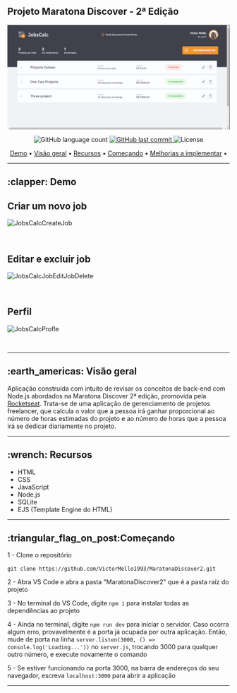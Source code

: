 ## Projeto Maratona Discover - 2ª Edição

<img src="./public/images/to_readme/HomePageDesktop.png" alt="Página inicial" align="center"/>

<p align="center">
  <img alt="GitHub language count" src="https://img.shields.io/github/languages/count/VictorMello1993/MaratonaDiscover2?color=FF0000">
  
  <a href="https://github.com/VictorMello1993/FlappyBird/commits/master">
    <img alt="GitHub last commit" src="https://img.shields.io/github/last-commit/VictorMello1993/MaratonaDiscover2?color=D3D3D3">
  </a> 
  
  <img alt="License" src="https://img.shields.io/badge/license-MIT-brightgreen">
   <a href="https://github.com/VictorMello1993/MaratonaDiscovery2/stargazers"></a>
</p>

<p align="center">
  <a href="#triangular_flag_on_postcomeçando">Demo</a> •
  <a href="#earth_americas-visão-geral">Visão geral</a> •
  <a href="#wrench-recursos">Recursos</a> •
  <a href="#triangular_flag_on_postcomeçando">Começando</a> •
  <a href="#melhorias-a-implementar">Melhorias a implementar</a> •  
</p>

---

<h2>:clapper: Demo</h2>

## Criar um novo job
![JobsCalcCreateJob](https://user-images.githubusercontent.com/35710766/114282945-6db15780-9a1d-11eb-8cdb-6b46b4ae12c3.gif)

</br>

## Editar e excluir job
![JobsCalcJobEditJobDelete](https://user-images.githubusercontent.com/35710766/114283097-6fc7e600-9a1e-11eb-81cb-caf740ecde65.gif)

</br>

## Perfil
![JobsCalcProfle](https://user-images.githubusercontent.com/35710766/114283112-7eae9880-9a1e-11eb-87dc-d701d029bd34.gif)

</br>

---

<h2>:earth_americas: Visão geral</h2>
<p>Aplicação construída com intuito de revisar os conceitos de back-end com Node.js abordados na Maratona Discover 2ª edição, promovida pela<a href="https://rocketseat.com.br/"> Rocketseat</a>. Trata-se de uma aplicação de gerenciamento de projetos freelancer, que calcula o valor que a pessoa irá ganhar proporcional ao número de horas estimadas do projeto e ao número de horas que a pessoa irá se dedicar diariamente no projeto.</p>

---

<h2>:wrench: Recursos</h2>
<ul>
  <li>HTML</li>
  <li>CSS</li>
  <li>JavaScript</li>
  <li>Node.js</li>
  <li>SQLite</li>
  <li>EJS (Template Engine do HTML)</li>
</ul>

---

<h2>:triangular_flag_on_post:Começando</h2>

1 - Clone o repositório
```
git clone https://github.com/VictorMello1993/MaratonaDiscover2.git
```
2 - Abra VS Code e abra a pasta "MaratonaDiscover2" que é a pasta raíz do projeto

3 - No terminal do VS Code, digite `npm i` para instalar todas as dependências ao projeto

4 - Ainda no terminal, digite `npm run dev` para iniciar o servidor. Caso ocorra algum erro, provavelmente é a porta já ocupada por outra aplicação. Então, mude de porta na linha ```server.listen(3000, () => console.log('Loading...'))``` no ```server.js```, trocando 3000 para qualquer outro número, e execute novamente o comando

5 - Se estiver funcionando na porta 3000, na barra de endereços do seu navegador, escreva `localhost:3000` para abrir a aplicação

---



